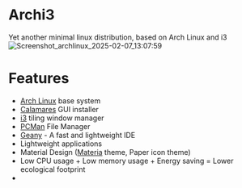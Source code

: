 # Archi3

Yet another minimal linux distribution, based on Arch Linux and i3
![Screenshot_archlinux_2025-02-07_13:07:59](https://github.com/user-attachments/assets/245351f5-be68-40f6-aea1-48645cf03818)


# Features
- [Arch Linux](https://archlinux.org/) base system
- [Calamares](https://calamares.io/) GUI installer
- [i3](https://i3wm.org/) tiling window manager
- [PCMan](https://github.com/lxde/pcmanfm) File Manager
- [Geany](https://github.com/geany/geany) - A fast and lightweight IDE
- Lightweight applications
- Material Design ([Materia](https://github.com/nana-4/materia-theme) theme, Paper icon theme)
- Low CPU usage + Low memory usage + Energy saving = Lower ecological footprint
- 
